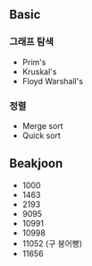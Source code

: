 ﻿## Basic
### 그래프 탐색
* Prim's
* Kruskal's
* Floyd Warshall's

### 정렬
* Merge sort
* Quick sort

## Beakjoon
* 1000
* 1463
* 2193
* 9095
* 10991
* 10998
* 11052 (구 붕어빵)
* 11656